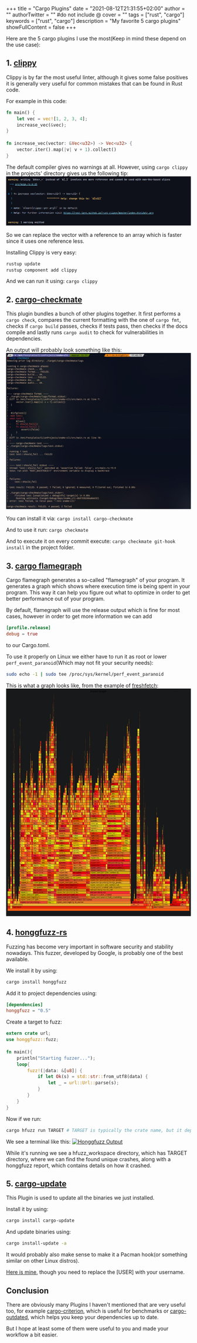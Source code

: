 +++
title = "Cargo Plugins"
date = "2021-08-12T21:31:55+02:00"
author = ""
authorTwitter = "" #do not include @
cover = ""
tags = ["rust", "cargo"]
keywords = ["rust", "cargo"]
description = "My favorite 5 cargo plugins"
showFullContent = false
+++

Here are the 5 cargo plugins I use the most(Keep in mind these depend on the use case):

## 1. [clippy](https://github.com/rust-lang/rust-clippy)

Clippy is by far the most useful linter, although it gives some false positives it is generally very useful for common
mistakes that can be found in Rust code.

For example in this code:

```rust
fn main() {
    let vec = vec![1, 2, 3, 4];
    increase_vec(&vec);
}

fn increase_vec(vector: &Vec<u32>) -> Vec<u32> {
    vector.iter().map(|v| v + 1).collect()
}
```

The default compiler gives no warnings at all. However, using `cargo clippy` in the projects' directory gives us the
following tip:
[![Clippy Output](./images/clippy_output.png)](https://rust-lang.github.io/rust-clippy/master/index.html#ptr_arg)

So we can replace the vector with a reference to an array which is faster since it uses one reference less.

Installing Clippy is very easy:

```bash
rustup update
rustup component add clippy
```

And we can run it using: `cargo clippy`

## 2. [cargo-checkmate](https://github.com/nathan-at-least/cargo-checkmate)

This plugin bundles a bunch of other plugins together.
It first performs a `cargo check`, compares the current formatting with the one of `cargo fmt`, checks if
`cargo build` passes, checks if tests pass, then checks if the docs compile and lastly runs `cargo audit` to check for
vulnerabilities in dependencies.

An output will probably look something like this:
[![Checkmate Output](./images/checkmate-output.jpg)](https://github.com/nathan-at-least/cargo-checkmate)

You can install it via:
`cargo install cargo-checkmate`

And to use it run:
`cargo checkmate`

And to execute it on every commit execute:
`cargo checkmate git-hook install`
in the project folder.

## 3. [cargo flamegraph](https://lib.rs/crates/flamegraph)

Cargo flamegraph generates a so-called "flamegraph" of your program. It generates a graph which shows where execution
time is being spent in your program. This way it can help you figure out what to optimize in order to get better
performance out of your program.

By default, flamegraph will use the release output which is fine for most cases, however in order to get more
information we can add

```toml
[profile.release]
debug = true
```

to our Cargo.toml.

To use it properly on Linux we either have to run it as root or lower `perf_event_paranoid`(Which may not fit your security
needs):

```bash
sudo echo -1 | sudo tee /proc/sys/kernel/perf_event_paranoid
```

This is what a graph looks like, from the example of [freshfetch](https://github.com/K4rakara/freshfetch):
[![Checkmate Output](./images/flamegraph_freshfetch.svg)](https://github.com/K4rakara/freshfetch)

## 4. [honggfuzz-rs](https://github.com/rust-fuzz/honggfuzz-rs)

Fuzzing has become very important in software security and stability nowadays. This fuzzer, developed by Google, is
probably one of the best available.

We install it by using:

```bash
cargo install honggfuzz
```

Add it to project dependencies using:

```toml
[dependencies]
honggfuzz = "0.5"
```

Create a target to fuzz:

```rust
extern crate url;
use honggfuzz::fuzz;

fn main(){
    println("Starting fuzzer...");
    loop{
        fuzz!(|data: &[u8]| {
            if let Ok(s) = std::str::from_utf8(data) {
                let _ = url::Url::parse(s);
            }
        }
    }
}
```

Now if we run:

```bash
cargo hfuzz run TARGET # TARGET is typically the crate name, but it depends
```

We see a terminal like this:
[![Honggfuzz Output](../images/honggfuzz.png)](https://honggfuzz.dev/)

While it's running we see a hfuzz_workspace directory, which has TARGET directory, where we can find
the found unique crashes, along with a honggfuzz report, which contains details on how it crashed.

## 5. [cargo-update](https://github.com/nabijaczleweli/cargo-update)

This Plugin is used to update all the binaries we just installed.

Install it by using:

```bash
cargo install cargo-update
```

And update binaries using:

```bash
cargo install-update -a
```

It would probably also make sense to make it a Pacman hook(or something similar on other Linux distros).

[Here is mine](https://gist.github.com/Nereuxofficial/3375a8c02a2e13a51ff24206f8fd6f46), though you need to replace the
[USER] with your username.

## Conclusion

There are obviously many Plugins I haven't mentioned that are very useful too, for example
[cargo-criterion](https://github.com/bheisler/cargo-criterion), which is useful for benchmarks or
[cargo-outdated](https://github.com/kbknapp/cargo-outdated), which helps you keep your dependencies up to date.

But I hope at least some of them were useful to you and made your workflow a bit easier.
